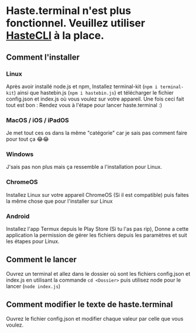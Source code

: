 # Haste.terminal n'est plus fonctionnel. Veuillez utiliser [HasteCLI](https://github.com/johan-perso/hastecli) à la place.

## Comment l'installer


### Linux

Après avoir installé node.js et npm, Installez terminal-kit (`npm i terminal-kit`) ainsi que hastebin.js (`npm i hastebin.js`) et télécharger le fichier config.json et index.js où vous voulez sur votre appareil. Une fois ceci fait tout est bon : Rendez vous à l'étape pour lancer haste.terminal :)

### MacOS / iOS / iPadOS

Je met tout ces os dans la même "catégorie" car je sais pas comment faire pour tout ça 😂😂

### Windows

J'sais pas non plus mais ça ressemble a l'installation pour Linux.

### ChromeOS

Installez Linux sur votre appareil ChromeOS (Si il est compatible) puis faites la même chose que pour l'installer sur Linux

### Android

Installez l'app Termux depuis le Play Store (Si tu l'as pas rip), Donne a cette application la permission de gérer les fichiers depuis les paramètres et suit les étapes pour Linux.


## Comment le lancer

Ouvrez un terminal et allez dans le dossier où sont les fichiers config.json et index.js en utilisant la commande `cd <Dossier>` puis utilisez node pour le lancer (`node index.js`)


## Comment modifier le texte de haste.terminal

Ouvrez le fichier config.json et modifier chaque valeur par celle que vous voulez.
